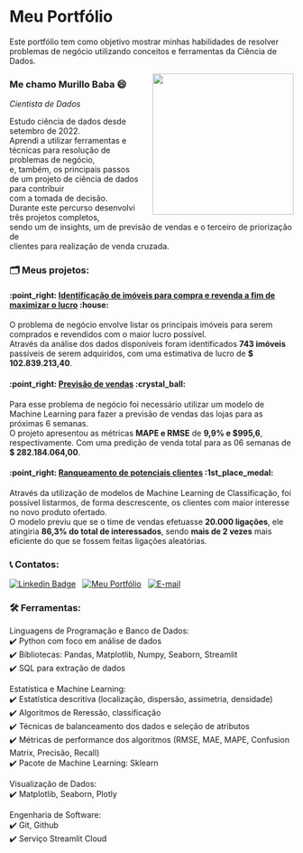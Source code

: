<h1>Meu Portfólio</h1>

Este portfólio tem como objetivo mostrar minhas habilidades de resolver problemas de negócio utilizando conceitos e ferramentas da Ciência de Dados.

<img style='padding-left: 20px;' width='250px' align='right' src='https://media.tenor.com/80EXmSbQc2MAAAAC/andre-braugher-statistics-is-so-beautiful.gif'>

### Me chamo Murillo Baba 😄
_Cientista de Dados_

Estudo ciência de dados desde setembro de 2022.<br> 
Aprendi a utilizar ferramentas e técnicas para resolução de problemas de negócio,<br>
e, também, os principais passos de um projeto de ciência de dados para contribuir<br>
com a tomada de decisão.<br> 
Durante este percurso desenvolvi três projetos completos,<br>
sendo um de insights, um de previsão de vendas e o terceiro de priorização de<br>
clientes para realização de venda cruzada.

### 🗂 Meus projetos:

<h4>:point_right: <a href='https://github.com/Murillonb/house_rocket' target='_blank'>Identificação de imóveis para compra e revenda a fim de maximizar o lucro</a> :house:</h4>
<p>
O problema de negócio envolve listar os principais imóveis para serem comprados e revendidos com o maior lucro possível.<br>
Através da análise dos dados disponíveis foram identificados <b>743 imóveis</b> passíveis de serem adquiridos, com uma estimativa de lucro de <b>$ 102.839.213,40</b>.
</p>

<h4>:point_right: <a href='https://github.com/Murillonb/DS_em_Producao' target='_blank'>Previsão de vendas</a> :crystal_ball:</h4>
<p>
Para esse problema de negócio foi necessário utilizar um modelo de Machine Learning para fazer a previsão de vendas das lojas para as próximas 6 semanas.<br>
O projeto apresentou as métricas <b>MAPE e RMSE</b> de <b>9,9% e $995,6</b>, respectivamente. Com uma predição de venda total para as 06 semanas de <b>$ 282.184.064,00</b>.
</p>

<h4>:point_right: <a href='https://github.com/Murillonb/PA04-health_insurance_cross_sell' target='_blank'>Ranqueamento de potenciais clientes</a> :1st_place_medal:</h4>
<p>
Através da utilização de modelos de Machine Learning de Classificação, foi possível listarmos, de forma descrescente, os clientes com maior interesse no novo produto ofertado.<br>
O modelo previu que se o time de vendas efetuasse <b>20.000 ligações</b>, ele atingiria <b>86,3% do total de interessados</b>, sendo <b>mais de 2 vezes</b> mais eficiente do que se fossem feitas ligações aleatórias.
</p>

### :telephone_receiver: Contatos:
[![Linkedin Badge](https://img.shields.io/badge/-LinkedIn-blue?logo=Linkedin&logoColor=white&link=https://www.linkedin.com/in/murillonb)](https://www.linkedin.com/in/murillonb) &nbsp;
[![Meu Portfólio](https://img.shields.io/badge/-Meu%20Portf%C3%B3lio-black?color=%23b54b02)](https://murillonb.github.io/portfolio/) &nbsp;
[![E-mail](https://img.shields.io/badge/-Email-%230078D4?logo=microsoftoutlook&color=%230078D4)](mailto:murillo_099@hotmail.com)

### 🛠️ Ferramentas:

Linguagens de Programação e Banco de Dados:<br>
:heavy_check_mark: Python com foco em análise de dados<br>
:heavy_check_mark: Bibliotecas: Pandas, Matplotlib, Numpy, Seaborn, Streamlit<br>
:heavy_check_mark: SQL para extração de dados<br>

Estatística e Machine Learning:<br>
:heavy_check_mark: Estatística descritiva (localização, dispersão, assimetria, densidade)<br>
:heavy_check_mark: Algoritmos de Reressão, classificação<br>
:heavy_check_mark: Técnicas de balanceamento dos dados e seleção de atributos<br>
:heavy_check_mark: Métricas de performance dos algoritmos (RMSE, MAE, MAPE, Confusion Matrix, Precisão, Recall)<br>
:heavy_check_mark: Pacote de Machine Learning: Sklearn
	
Visualização de Dados:<br>
:heavy_check_mark: Matplotlib, Seaborn, Plotly
	
Engenharia de Software:<br>
:heavy_check_mark: Git, Github<br>
:heavy_check_mark: Serviço Streamlit Cloud
